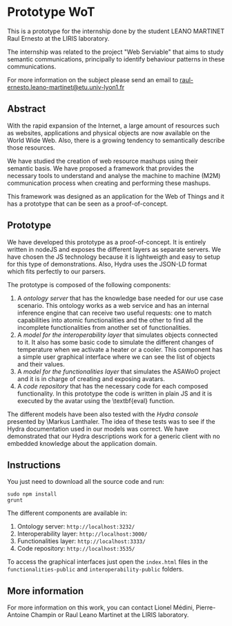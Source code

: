 # Prototype WoT

This is a prototype for the internship done by the student LEANO MARTINET Raul Ernesto at the LIRIS laboratory.

The internship was related to the project "Web Serviable" that aims to study semantic communications, principally to identify behaviour patterns in these communications.

For more information on the subject please send an email to raul-ernesto.leano-martinet@etu.univ-lyon1.fr

## Abstract

With the rapid expansion of the Internet, a large amount of resources such as websites, applications and physical objects are now available on the World Wide Web. Also, there is a growing tendency to semantically describe those resources.

We have studied the creation of web resource mashups using their semantic basis. We have proposed a framework that provides the necessary tools to understand and analyse the machine to machine (M2M) communication process when creating and performing these mashups.

This framework was designed as an application for the Web of Things and it has a prototype that can be seen as a proof-of-concept.

## Prototype

We have developed this prototype as a proof-of-concept. It is entirely written in nodeJS and exposes the different layers as separate servers. We have chosen the JS technology because it is lightweigth and easy to setup for this type of demonstrations. Also, Hydra uses the JSON-LD format which fits perfectly to our parsers.

The prototype is composed of the following components:

1. A *ontology server* that has the knowledge base needed for our use case scenario. This ontology works as a web service and has an internal inference engine that can receive two useful requests: one to match capabilities into atomic functionalities and the other to find all the incomplete functionalities from another set of functionalities.
2. A *model for the interoperability layer* that simulates objects connected to it. It also has some basic code to simulate the different changes of temperature when we activate a heater or a cooler. This component has a simple user graphical interface where we can see the list of objects and their values.
3. A *model for the functionalities layer* that simulates the ASAWoO project and it is in charge of creating and exposing avatars.
4. A *code repository* that has the necessary code for each composed functionality. In this prototype the code is written in plain JS and it is executed by the avatar using the \textbf{eval} function.

The different models have been also tested with the *Hydra console* presented by \Markus Lanthaler. The idea of these tests was to see if the Hydra documentation used in our models was correct. We have demonstrated that our Hydra descriptions work for a generic client with no embedded knowledge about the application domain.

## Instructions

You just need to download all the source code and run:

    sudo npm install
    grunt

The different components are available in:

1. Ontology server: `http://localhost:3232/`
2. Interoperability layer: `http://localhost:3000/`
3. Functionalities layer: `http://localhost:3333/`
4. Code repository: `http://localhost:3535/`

To access the graphical interfaces just open the `index.html` files in the `functionalities-public` and `interoperability-public` folders.

## More information

For more information on this work, you can contact Lionel Médini, Pierre-Antoine Champin or Raul Leano Martinet at the LIRIS laboratory.
